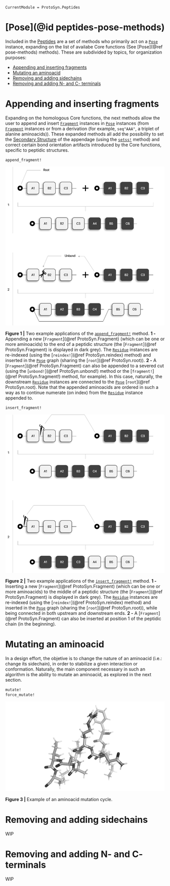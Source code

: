 ```@meta
CurrentModule = ProtoSyn.Peptides
```

# [Pose](@id peptides-pose-methods)

Included in the [Peptides](@ref) are a set of methods who primarily act on a [`Pose`](@ref) instance, expanding on the list of availabe Core functions (See [Pose](@ref pose-methods) methods). These are subdivided by topics, for organization purposes:

+ [Appending and inserting fragments](@ref)
+ [Mutating an aminoacid](@ref)
+ [Removing and adding sidechains](@ref)
+ [Removing and adding N- and C- terminals](@ref)

# Appending and inserting fragments

Expanding on the homologous Core functions, the next methods allow the user to append and insert [`Fragment`](@ref) instances in [`Pose`](@ref) instances (from [`Fragment`](@ref) instances or from a derivation (for example, `seq"AAA"`, a triplet of alanine aminoacids)). These expanded methods all add the possibility to set the [Secondary Structure](@ref) of the appendage (using the [`setss!`](@ref) method) and correct certain bond orientation artifacts introduced by the Core functions, specific to peptidic structures.

```@docs
append_fragment!
```

![ProtoSyn Peptides Append](../../../assets/ProtoSyn-Peptides-append.png)

**Figure 1 |** Two example applications of the [`append_fragment!`](@ref) method. **1 -** Appending a new [`Fragment`](@ref ProtoSyn.Fragment) (which can be one or more aminoacids) to the end of a peptidic structure (the [`Fragment`](@ref ProtoSyn.Fragment) is displayed in dark grey). The [`Residue`](@ref) instances are re-indexed (using the [`reindex!`](@ref ProtoSyn.reindex) method) and inserted in the [`Pose`](@ref) graph (sharing the [`root`](@ref ProtoSyn.root)). **2 -** A [`Fragment`](@ref ProtoSyn.Fragment) can also be appended to a severed cut (using the [`unbond!`](@ref ProtoSyn.unbond!) method or the [`fragment!`](@ref ProtoSyn.fragment!) method, for example). In this case, naturally, the downstream [`Residue`](@ref) instances are connected to the [`Pose`](@ref) [`root`](@ref ProtoSyn.root). Note that the appended aminoacids are ordered in such a way as to continue numerate (on index) from the [`Residue`](@ref) instance appended to.

```@docs
insert_fragment!
```

![ProtoSyn Peptides Insert](../../../assets/ProtoSyn-Peptides-insert.png)

**Figure 2 |** Two example applications of the [`insert_fragment!`](@ref) method. **1 -** Inserting a new [`Fragment`](@ref ProtoSyn.Fragment) (which can be one or more aminoacids) to the middle of a peptidic structure (the [`Fragment`](@ref ProtoSyn.Fragment) is displayed in dark grey). The [`Residue`](@ref) instances are re-indexed (using the [`reindex!`](@ref ProtoSyn.reindex) method) and inserted in the [`Pose`](@ref) graph (sharing the [`root`](@ref ProtoSyn.root)), while being connected in both upstream and downstream ends. **2 -** A [`Fragment`](@ref ProtoSyn.Fragment) can also be inserted at position 1 of the peptidic chain (in the beginning).

# Mutating an aminoacid

In a design effort, the objetive is to change the nature of an aminoacid (i.e.: change its sidechain), in order to stabilize a given interaction or conformation. Naturally, the main component necessary in such an algorithm is the ability to mutate an aminoacid, as explored in the next section.

```@docs
mutate!
force_mutate!
```

![ProtoSyn Mutate](../../../assets/ProtoSyn-mutate.gif)

**Figure 3 |** Example of an aminoacid mutation cycle.

# Removing and adding sidechains

WIP

# Removing and adding N- and C- terminals

WIP